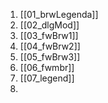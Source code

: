 1. [[01_brwLegenda]]
2. [[02_dlgMod]]
3. [[03_fwBrw1]]
4. [[04_fwBrw2]]
5. [[05_fwBrw3]]
6. [[06_fwmbr]] 
7. [[07_legend]]
8. 